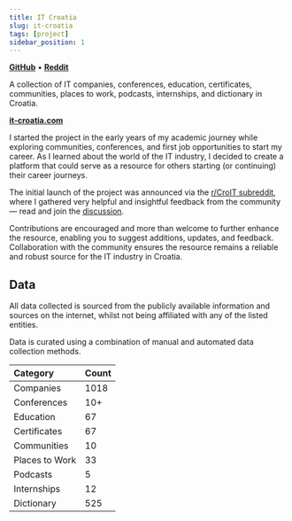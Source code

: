 ```yaml
---
title: IT Croatia
slug: it-croatia
tags: [project]
sidebar_position: 1
---
```


[**GitHub**](https://github.com/stefanicjuraj/it-croatia) • [**Reddit**](https://www.reddit.com/r/CroIT/comments/1bfba43/kolekcija_it_kompanija_konferencija_edukacija/)

A collection of IT companies, conferences, education, certificates, communities, places to work, podcasts, internships, and dictionary in Croatia.

[**it-croatia.com**](https://www.it-croatia.com/)

<!-- truncate -->

I started the project in the early years of my academic journey while exploring communities, conferences, and first job opportunities to start my career. As I learned about the world of the IT industry, I decided to create a platform that could serve as a resource for others starting (or continuing) their career journeys.

The initial launch of the project was announced via the [<u>r/CroIT subreddit</u>](https://www.reddit.com/r/CroIT/), where I gathered very helpful and insightful feedback from the community — read and join the [<u>discussion</u>](https://www.reddit.com/r/CroIT/comments/1bfba43/kolekcija_it_kompanija_konferencija_edukacija/).

Contributions are encouraged and more than welcome to further enhance the resource, enabling you to suggest additions, updates, and feedback. Collaboration with the community ensures the resource remains a reliable and robust source for the IT industry in Croatia.

## Data

All data collected is sourced from the publicly available information and sources on the internet, whilst not being affiliated with any of the listed entities.

Data is curated using a combination of manual and automated data collection methods.

| **Category**   | **Count** |
| :------------- | --------- |
| Companies      | 1018      |
| Conferences    | 10+       |
| Education      | 67        |
| Certificates   | 67        |
| Communities    | 10        |
| Places to Work | 33        |
| Podcasts       | 5         |
| Internships    | 12        |
| Dictionary     | 525       |
